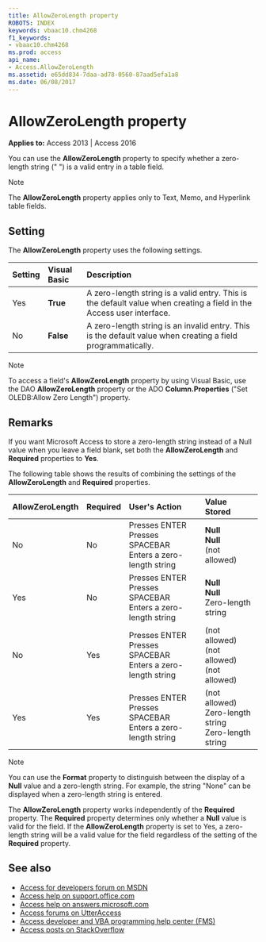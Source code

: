 ```yaml
---
title: AllowZeroLength property
ROBOTS: INDEX
keywords: vbaac10.chm4268
f1_keywords:
- vbaac10.chm4268
ms.prod: access
api_name:
- Access.AllowZeroLength
ms.assetid: e65dd834-7daa-ad78-0560-87aad5efa1a8
ms.date: 06/08/2017
---
```



# AllowZeroLength property

**Applies to:** Access 2013 | Access 2016

You can use the **AllowZeroLength** property to specify whether a zero-length string (" ") is a valid entry in a table field.

> [!NOTE] 
> The **AllowZeroLength** property applies only to Text, Memo, and Hyperlink table fields.


## Setting

The **AllowZeroLength** property uses the following settings.


|**Setting**|**Visual Basic**|**Description**|
|:-----|:-----|:-----|
|Yes|**True**|A zero-length string is a valid entry. This is the default value when creating a field in the Access user interface.|
|No|**False**|A zero-length string is an invalid entry. This is the default value when creating a field programmatically.|

> [!NOTE] 
> To access a field's **AllowZeroLength** property by using Visual Basic, use the DAO **AllowZeroLength** property or the ADO **Column.Properties** ("Set OLEDB:Allow Zero Length") property.


## Remarks

If you want Microsoft Access to store a zero-length string instead of a Null value when you leave a field blank, set both the **AllowZeroLength** and **Required** properties to **Yes**.

The following table shows the results of combining the settings of the **AllowZeroLength** and **Required** properties.

|**AllowZeroLength**|**Required**|**User's Action**|**Value Stored**|
|:-----|:-----|:-----|:-----|
|No|No|Presses ENTER<br/>Presses SPACEBAR<br/>Enters a zero-length string|**Null**<br/>**Null**<br/>(not allowed)|
|Yes|No|Presses ENTER<br/>Presses SPACEBAR<br/>Enters a zero-length string|**Null**<br/>**Null**<br/>Zero-length string|
|No|Yes|Presses ENTER<br/>Presses SPACEBAR<br/>Enters a zero-length string|(not allowed)<br/>(not allowed)<br/>(not allowed)|
|Yes|Yes|Presses ENTER<br/>Presses SPACEBAR<br/>Enters a zero-length string|(not allowed)<br/>Zero-length string<br/>Zero-length string|

> [!NOTE] 
> You can use the **Format** property to distinguish between the display of a **Null** value and a zero-length string. For example, the string "None" can be displayed when a zero-length string is entered.

The **AllowZeroLength** property works independently of the **Required** property. The **Required** property determines only whether a **Null** value is valid for the field. If the **AllowZeroLength** property is set to Yes, a zero-length string will be a valid value for the field regardless of the setting of the **Required** property.

## See also

- [Access for developers forum on MSDN](https://social.msdn.microsoft.com/Forums/office/en-US/home?forum=accessdev)
- [Access help on support.office.com](https://support.office.com/search/results?query=Access)
- [Access help on answers.microsoft.com](https://answers.microsoft.com/en-us/msoffice/forum?page=1&;tab=question&;status=all&;auth=1)
- [Access forums on UtterAccess](http://www.utteraccess.com/forum/index.php?act=idx)
- [Access developer and VBA programming help center (FMS)](http://www.fmsinc.com/MicrosoftAccess/developer/)
- [Access posts on StackOverflow](https://stackoverflow.com/questions/tagged/ms-access)

